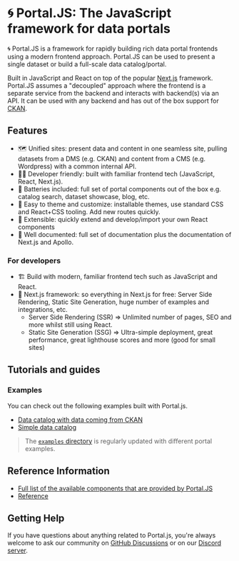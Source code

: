 # 🌀 Portal.JS: The JavaScript framework for data portals

🌀 Portal.JS is a framework for rapidly building rich data portal frontends using a modern frontend approach. Portal.JS can be used to present a single dataset or build a full-scale data catalog/portal.

Built in JavaScript and React on top of the popular [Next.js](https://nextjs.com/) framework. Portal.JS assumes a "decoupled" approach where the frontend is a separate service from the backend and interacts with backend(s) via an API. It can be used with any backend and has out of the box support for [CKAN](https://ckan.org/).

## Features

- 🗺️ Unified sites: present data and content in one seamless site, pulling datasets from a DMS (e.g. CKAN) and content from a CMS (e.g. Wordpress) with a common internal API.
- 👩‍💻 Developer friendly: built with familiar frontend tech (JavaScript, React, Next.js).
- 🔋 Batteries included: full set of portal components out of the box e.g. catalog search, dataset showcase, blog, etc.
- 🎨 Easy to theme and customize: installable themes, use standard CSS and React+CSS tooling. Add new routes quickly.
- 🧱 Extensible: quickly extend and develop/import your own React components
- 📝 Well documented: full set of documentation plus the documentation of Next.js and Apollo.

### For developers

- 🏗 Build with modern, familiar frontend tech such as JavaScript and React.
- 🚀 Next.js framework: so everything in Next.js for free: Server Side Rendering, Static Site Generation, huge number of examples and integrations, etc.
  - Server Side Rendering (SSR) => Unlimited number of pages, SEO and more whilst still using React.
  - Static Site Generation (SSG) => Ultra-simple deployment, great performance, great lighthouse scores and more (good for small sites)

## Tutorials and guides

### Examples

You can check out the following examples built with Portal.js.

* [Data catalog with data coming from CKAN](/docs/example-ckan)
* [Simple data catalog](/docs/example-data-catalog)

> The [`examples` directory](https://github.com/datopian/portal.js/tree/main/examples) is regularly updated with different portal examples. 


## Reference Information

* [Full list of the available components that are provided by Portal.JS](/docs/components)
* [Reference](/docs/references)


## Getting Help

If you have questions about anything related to Portal.js, you're always welcome to ask our community on [GitHub Discussions](https://github.com/datopian/portal.js/discussions) or on our [Discord server](https://discord.gg/An7Bu5x8).



